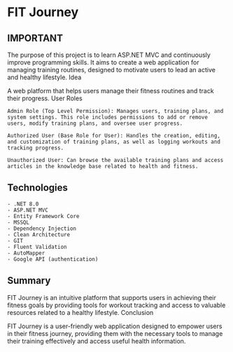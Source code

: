 # FIT Journey
## IMPORTANT

The purpose of this project is to learn ASP.NET MVC and continuously improve programming skills. It aims to create a web application for managing training routines, designed to motivate users to lead an active and healthy lifestyle.
Idea

A web platform that helps users manage their fitness routines and track their progress.
User Roles

    Admin Role (Top Level Permission): Manages users, training plans, and system settings. This role includes permissions to add or remove users, modify training plans, and oversee user progress.

    Authorized User (Base Role for User): Handles the creation, editing, and customization of training plans, as well as logging workouts and tracking progress.

    Unauthorized User: Can browse the available training plans and access articles in the knowledge base related to health and fitness.

## Technologies

    - .NET 8.0
    - ASP.NET MVC
    - Entity Framework Core
    - MSSQL
    - Dependency Injection
    - Clean Architecture
    - GIT
    - Fluent Validation
    - AutoMapper
    - Google API (authentication)


## Summary

FIT Journey is an intuitive platform that supports users in achieving their fitness goals by providing tools for workout tracking and access to valuable resources related to a healthy lifestyle.
Conclusion

FIT Journey is a user-friendly web application designed to empower users in their fitness journey, providing them with the necessary tools to manage their training effectively and access useful health information.
